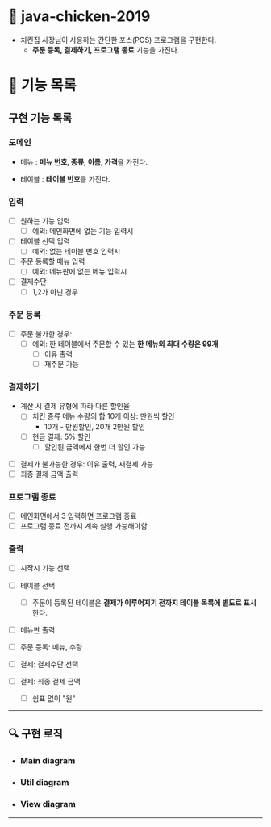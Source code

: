 # 🚀 java-chicken-2019

- 치킨집 사장님이 사용하는 간단한 포스(POS) 프로그램을 구현한다.
    - **주문 등록, 결제하기, 프로그램 종료** 기능을 가진다.

# 📖 기능 목록

## 구현 기능 목록

### 도메인

- 메뉴 : **메뉴 번호, 종류, 이름, 가격**을 가진다.

- 테이블 : **테이블 번호**를 가진다.

### 입력

- [ ] 원하는 기능 입력
    - [ ] 예외: 메인화면에 없는 기능 입력시
- [ ] 테이블 선택 입력
    - [ ] 예외: 없는 테이블 번호 입력시
- [ ] 주문 등록할 메뉴 입력
    - [ ] 예외: 메뉴판에 없는 메뉴 입력시
- [ ] 결제수단
    - [ ] 1,2가 아닌 경우

### 주문 등록

- [ ] 주문 불가한 경우:
    - [ ] 예외: 한 테이블에서 주문할 수 있는 **한 메뉴의 최대 수량은 99개**
        - [ ] 이유 출력
        - [ ] 재주문 가능

### 결제하기

- 계산 시 결제 유형에 따라 다른 할인율
    - [ ] 치킨 종류 메뉴 수량의 합 10개 이상: 만원씩 할인
        - 10개 - 만원할인, 20개 2만원 할인
    - [ ] 현금 결제: 5% 할인
        - [ ] 할인된 금액에서 한번 더 할인 가능
- [ ] 결제가 불가능한 경우: 이유 출력, 재결제 가능
- [ ] 최종 결제 금액 출력

### 프로그램 종료

- [ ] 메인화면에서 3 입력하면 프로그램 종료
- [ ] 프로그램 종료 전까지 계속 실행 가능해야함

### 출력

- [ ] 시작시 기능 선택

- [ ] 테이블 선택
  - [ ] 주문이 등록된 테이블은 **결제가 이루어지기 전까지 테이블 목록에 별도로 표시**한다.

- [ ] 메뉴판 출력

- [ ] 주문 등록: 메뉴, 수량

- [ ] 결제: 결제수단 선택

- [ ] 결제: 최종 결제 금액
    - [ ] 쉼표 없이 "원"

---

## 🔍 구현 로직

- ### Main diagram


- ### Util diagram


- ### View diagram

---